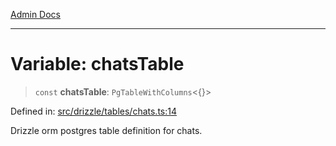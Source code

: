 [Admin Docs](/)

***

# Variable: chatsTable

> `const` **chatsTable**: `PgTableWithColumns`\<\{\}\>

Defined in: [src/drizzle/tables/chats.ts:14](https://github.com/Suyash878/talawa-api/blob/dd80c416ddd46afdb07c628dc824194bc09930cc/src/drizzle/tables/chats.ts#L14)

Drizzle orm postgres table definition for chats.
